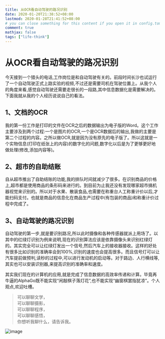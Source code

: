 ```yaml
---
title: 从OCR看自动驾驶的路况识别
date: 2020-01-20T21:38:52+08:00
lastmod: 2020-01-28T21:41:52+08:00
# you can close something for this content if you open it in config.toml.
comment: true
mathjax: false
tags: ["life-think"]
---
```

# 从OCR看自动驾驶的路况识别

今天接到一个猎头的电话,工作岗位是和自动驾驶有关的。前段时间长沙也试运行了一个自动驾驶正式上路实验的视频,不过还是需要司机在驾驶位置上。从我个人的角度来看,感觉自动驾驶还需要走很长的一段路,其中信息数据化是需要解决的。下面我就从我的个人经历说说自己的看法。

## 1、文档的OCR

我的第一份工作是打印的文件在OCR之后的数据输出为电子版的Word。这个工作主要涉及到两个过程:一个是图片的OCR,一个是OCR数据后的输出,我做的主要是第二个过程的内容。之所以做OCR,就是因为没有原先的电子版了。所以这就是一个实物信息(打印在纸张上的内容)的数字化的问题,数字化以后是为了更够更好地做处理(修改,添加内容等)。

## 2、超市的自助结账

自从超市推出了自助结账的功能,我的排队时间就减少了很多。在识别商品的价格上,超市都是使用商品的条形码来进行的。到目前为止我还没有发现哪家超市搞机器视觉来识别的。所以对于水果、散装食品,也需要在称重台人工称重计价以后,才能扫码支付。也就是商品的信息化在商品生产过程中(有包装的商品)和称重计价过程中完成了。

## 3、自动驾驶的路况识别

自动驾驶的第一步,就是要识别路况,所以此时摄像和各种传感器就派上用场了。以其中的红绿灯识别为例来说明,现在的识别算法应该是依靠摄像头来识别红绿灯的。其实完全可以让红绿灯发出一个信号,然后汽车上的接收器接收。这样的好处有很多比如识别的准确率会到100%,识别的速度也会提高很多。而且信号灯可以让汽车提前做预判,读秒的过程中,可以进行发动机的启动等。对于路边、人行横线等,其实也可以安装识别器,来提高识别的准确率和速度。

其实我们现在的计算机的应用,就是完成了信息数据的高效率传递和计算。毕竟再牛逼的AlphaGo既不能实现“闲敲棋子落灯花”,也不能实现“幽窗棋罢指犹凉”。个人观点,欢迎吐槽。

> 可以聊聊文学，   
> 可以聊聊摄影，   
> 可以聊聊程序，   
> 可以聊聊感悟，   
> 你想听我聊什么，请告诉我。

![image](https://mmbiz.qpic.cn/mmbiz_jpg/IDHaWiaS8DJpDWaY4ZNTpQR4riciaVTEqPkpwGNwbmUxHUjv8licNxNlD9IEia7rCb8KYibdRWCiamYGRfetNW1CyqWTQ/0?wx_fmt=jpeg)